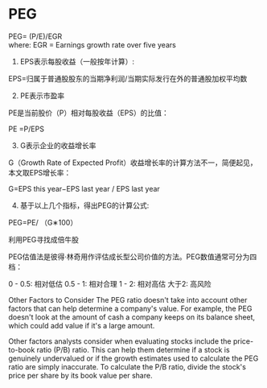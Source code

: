 # PEG 

PEG= (P/E)/EGR
​	 
where:
EGR = Earnings growth rate over five years
​	
1. EPS表示每股收益（一般按年计算）:

EPS=归属于普通股股东的当期净利润/当期实际发行在外的普通股加权平均数

2. PE表示市盈率

PE是当前股价（P）相对每股收益（EPS）的比值：

PE =P/EPS

3. G表示企业的收益增长率

G（Growth Rate of Expected Profit）收益增长率的计算方法不一，简便起见，本文取EPS增长率：

G=EPS this year−EPS last year / EPS last year

4. 基于以上几个指标，得出PEG的计算公式:

PEG=PE/ （G∗100）

利用PEG寻找成倍牛股

PEG估值法是彼得·林奇用作评估成长型公司价值的方法。PEG数值通常可分为四档：

0 - 0.5: 相对低估
0.5 - 1: 相对合理
1 - 2: 相对高估
大于2: 高风险

Other Factors to Consider
The PEG ratio doesn't take into account other factors that can help determine a company's value. For example, the PEG doesn't look at the amount of cash a company keeps on its balance sheet, which could add value if it's a large amount.

Other factors analysts consider when evaluating stocks include the price-to-book ratio (P/B) ratio. This can help them determine if a stock is genuinely undervalued or if the growth estimates used to calculate the PEG ratio are simply inaccurate. To calculate the P/B ratio, divide the stock's price per share by its book value per share.
